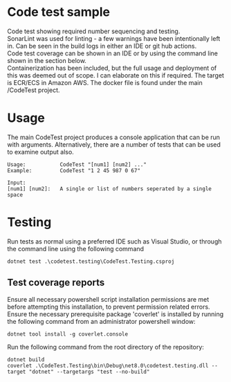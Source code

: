 # Code test sample
Code test showing required number sequencing and testing.  
SonarLint was used for linting - a few warnings have been intentionally left in. Can be seen in the build logs in either an IDE or git hub actions.  
Code test coverage can be shown in an IDE or by using the command line shown in the section below.  
Containerization has been included, but the full usage and deployment of this was deemed out of scope. I can elaborate on this if required. The target is ECR/ECS in Amazon AWS. The docker file is found under the main /CodeTest project.  

# Usage
The main CodeTest project produces a console application that can be run with arguments. Alternatively, there are a number of tests that can be used to examine output also.

```
Usage:           CodeTest "[num1] [num2] ..."
Example:         CodeTest "1 2 45 987 0 67"

Input:
[num1] [num2]:   A single or list of numbers seperated by a single space
```

# Testing  
Run tests as normal using a preferred IDE such as Visual Studio, or through the command line using the following command  
```
dotnet test .\codetest.testing\CodeTest.Testing.csproj
```
  
## Test coverage reports
Ensure all necessary powershell script installation permissions are met before attempting this installation, to prevent permission related errors.
Ensure the necessary prerequisite package 'coverlet' is installed by running the following command from an administrator powershell window:
```
dotnet tool install -g coverlet.console
```
  
Run the following command from the root directory of the repository:  
```
dotnet build
coverlet .\CodeTest.Testing\bin\Debug\net8.0\codetest.testing.dll --target "dotnet" --targetargs "test --no-build"
```
